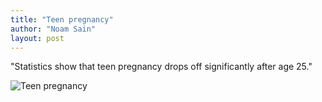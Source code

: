 ```yaml
---
title: "Teen pregnancy"
author: "Noam Sain"
layout: post
---
```


"Statistics show that teen pregnancy drops off significantly after age 25."

![Teen pregnancy](https://2.bp.blogspot.com/_8aN4krk1nsk/SyD8opUNGII/AAAAAAAAAT4/5Sbo1AEABFU/s1600/image006.gif "Teen pregnancy")
